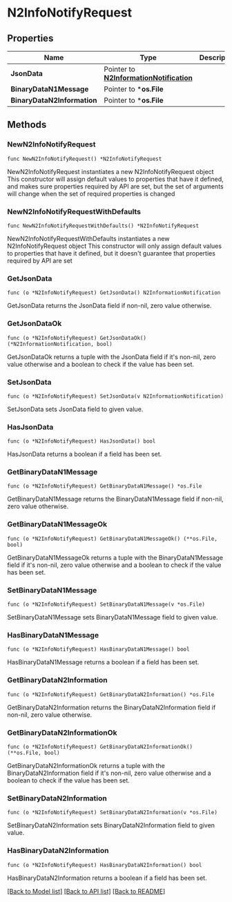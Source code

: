 # N2InfoNotifyRequest

## Properties

Name | Type | Description | Notes
------------ | ------------- | ------------- | -------------
**JsonData** | Pointer to [**N2InformationNotification**](N2InformationNotification.md) |  | [optional] 
**BinaryDataN1Message** | Pointer to ***os.File** |  | [optional] 
**BinaryDataN2Information** | Pointer to ***os.File** |  | [optional] 

## Methods

### NewN2InfoNotifyRequest

`func NewN2InfoNotifyRequest() *N2InfoNotifyRequest`

NewN2InfoNotifyRequest instantiates a new N2InfoNotifyRequest object
This constructor will assign default values to properties that have it defined,
and makes sure properties required by API are set, but the set of arguments
will change when the set of required properties is changed

### NewN2InfoNotifyRequestWithDefaults

`func NewN2InfoNotifyRequestWithDefaults() *N2InfoNotifyRequest`

NewN2InfoNotifyRequestWithDefaults instantiates a new N2InfoNotifyRequest object
This constructor will only assign default values to properties that have it defined,
but it doesn't guarantee that properties required by API are set

### GetJsonData

`func (o *N2InfoNotifyRequest) GetJsonData() N2InformationNotification`

GetJsonData returns the JsonData field if non-nil, zero value otherwise.

### GetJsonDataOk

`func (o *N2InfoNotifyRequest) GetJsonDataOk() (*N2InformationNotification, bool)`

GetJsonDataOk returns a tuple with the JsonData field if it's non-nil, zero value otherwise
and a boolean to check if the value has been set.

### SetJsonData

`func (o *N2InfoNotifyRequest) SetJsonData(v N2InformationNotification)`

SetJsonData sets JsonData field to given value.

### HasJsonData

`func (o *N2InfoNotifyRequest) HasJsonData() bool`

HasJsonData returns a boolean if a field has been set.

### GetBinaryDataN1Message

`func (o *N2InfoNotifyRequest) GetBinaryDataN1Message() *os.File`

GetBinaryDataN1Message returns the BinaryDataN1Message field if non-nil, zero value otherwise.

### GetBinaryDataN1MessageOk

`func (o *N2InfoNotifyRequest) GetBinaryDataN1MessageOk() (**os.File, bool)`

GetBinaryDataN1MessageOk returns a tuple with the BinaryDataN1Message field if it's non-nil, zero value otherwise
and a boolean to check if the value has been set.

### SetBinaryDataN1Message

`func (o *N2InfoNotifyRequest) SetBinaryDataN1Message(v *os.File)`

SetBinaryDataN1Message sets BinaryDataN1Message field to given value.

### HasBinaryDataN1Message

`func (o *N2InfoNotifyRequest) HasBinaryDataN1Message() bool`

HasBinaryDataN1Message returns a boolean if a field has been set.

### GetBinaryDataN2Information

`func (o *N2InfoNotifyRequest) GetBinaryDataN2Information() *os.File`

GetBinaryDataN2Information returns the BinaryDataN2Information field if non-nil, zero value otherwise.

### GetBinaryDataN2InformationOk

`func (o *N2InfoNotifyRequest) GetBinaryDataN2InformationOk() (**os.File, bool)`

GetBinaryDataN2InformationOk returns a tuple with the BinaryDataN2Information field if it's non-nil, zero value otherwise
and a boolean to check if the value has been set.

### SetBinaryDataN2Information

`func (o *N2InfoNotifyRequest) SetBinaryDataN2Information(v *os.File)`

SetBinaryDataN2Information sets BinaryDataN2Information field to given value.

### HasBinaryDataN2Information

`func (o *N2InfoNotifyRequest) HasBinaryDataN2Information() bool`

HasBinaryDataN2Information returns a boolean if a field has been set.


[[Back to Model list]](../README.md#documentation-for-models) [[Back to API list]](../README.md#documentation-for-api-endpoints) [[Back to README]](../README.md)


